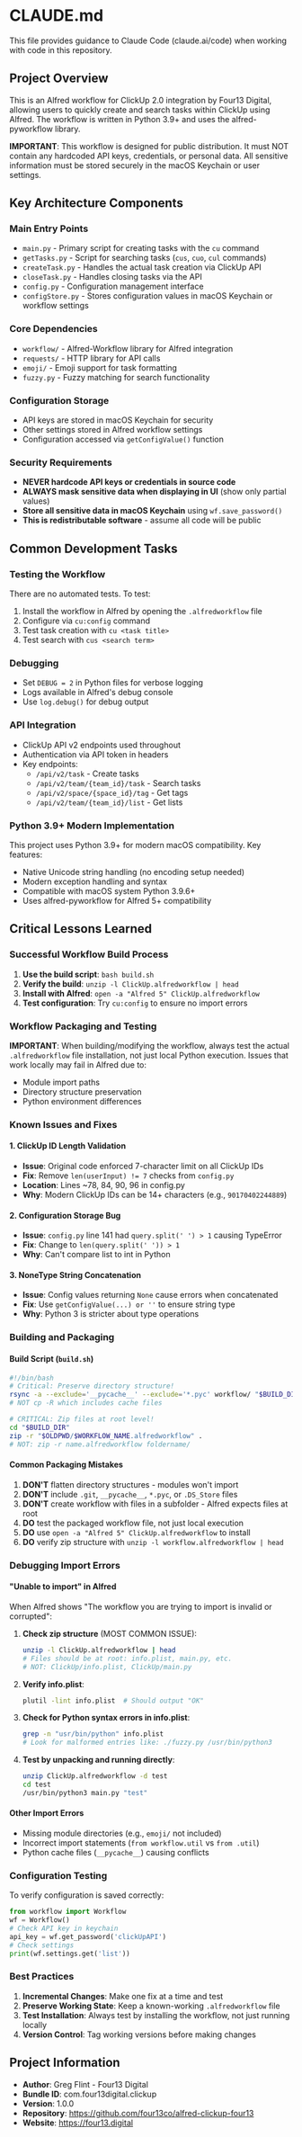 # CLAUDE.md

This file provides guidance to Claude Code (claude.ai/code) when working with code in this repository.

## Project Overview

This is an Alfred workflow for ClickUp 2.0 integration by Four13 Digital, allowing users to quickly create and search tasks within ClickUp using Alfred. The workflow is written in Python 3.9+ and uses the alfred-pyworkflow library.

**IMPORTANT**: This workflow is designed for public distribution. It must NOT contain any hardcoded API keys, credentials, or personal data. All sensitive information must be stored securely in the macOS Keychain or user settings.

## Key Architecture Components

### Main Entry Points
- `main.py` - Primary script for creating tasks with the `cu` command
- `getTasks.py` - Script for searching tasks (`cus`, `cuo`, `cul` commands)
- `createTask.py` - Handles the actual task creation via ClickUp API
- `closeTask.py` - Handles closing tasks via the API
- `config.py` - Configuration management interface
- `configStore.py` - Stores configuration values in macOS Keychain or workflow settings

### Core Dependencies
- `workflow/` - Alfred-Workflow library for Alfred integration
- `requests/` - HTTP library for API calls
- `emoji/` - Emoji support for task formatting
- `fuzzy.py` - Fuzzy matching for search functionality

### Configuration Storage
- API keys are stored in macOS Keychain for security
- Other settings stored in Alfred workflow settings
- Configuration accessed via `getConfigValue()` function

### Security Requirements
- **NEVER hardcode API keys or credentials in source code**
- **ALWAYS mask sensitive data when displaying in UI** (show only partial values)
- **Store all sensitive data in macOS Keychain** using `wf.save_password()`
- **This is redistributable software** - assume all code will be public

## Common Development Tasks

### Testing the Workflow
There are no automated tests. To test:
1. Install the workflow in Alfred by opening the `.alfredworkflow` file
2. Configure via `cu:config` command
3. Test task creation with `cu <task title>`
4. Test search with `cus <search term>`

### Debugging
- Set `DEBUG = 2` in Python files for verbose logging
- Logs available in Alfred's debug console
- Use `log.debug()` for debug output

### API Integration
- ClickUp API v2 endpoints used throughout
- Authentication via API token in headers
- Key endpoints:
  - `/api/v2/task` - Create tasks
  - `/api/v2/team/{team_id}/task` - Search tasks
  - `/api/v2/space/{space_id}/tag` - Get tags
  - `/api/v2/team/{team_id}/list` - Get lists

### Python 3.9+ Modern Implementation
This project uses Python 3.9+ for modern macOS compatibility. Key features:
- Native Unicode string handling (no encoding setup needed)
- Modern exception handling and syntax
- Compatible with macOS system Python 3.9.6+
- Uses alfred-pyworkflow for Alfred 5+ compatibility

## Critical Lessons Learned

### Successful Workflow Build Process
1. **Use the build script**: `bash build.sh`
2. **Verify the build**: `unzip -l ClickUp.alfredworkflow | head`
3. **Install with Alfred**: `open -a "Alfred 5" ClickUp.alfredworkflow`
4. **Test configuration**: Try `cu:config` to ensure no import errors

### Workflow Packaging and Testing
**IMPORTANT**: When building/modifying the workflow, always test the actual `.alfredworkflow` file installation, not just local Python execution. Issues that work locally may fail in Alfred due to:
- Module import paths 
- Directory structure preservation
- Python environment differences

### Known Issues and Fixes

#### 1. ClickUp ID Length Validation
- **Issue**: Original code enforced 7-character limit on all ClickUp IDs
- **Fix**: Remove `len(userInput) != 7` checks from `config.py`
- **Location**: Lines ~78, 84, 90, 96 in config.py
- **Why**: Modern ClickUp IDs can be 14+ characters (e.g., `90170402244889`)

#### 2. Configuration Storage Bug
- **Issue**: `config.py` line 141 had `query.split(' ') > 1` causing TypeError
- **Fix**: Change to `len(query.split(' ')) > 1`
- **Why**: Can't compare list to int in Python

#### 3. NoneType String Concatenation
- **Issue**: Config values returning `None` cause errors when concatenated
- **Fix**: Use `getConfigValue(...) or ''` to ensure string type
- **Why**: Python 3 is stricter about type operations

### Building and Packaging

#### Build Script (`build.sh`)
```bash
#!/bin/bash
# Critical: Preserve directory structure!
rsync -a --exclude='__pycache__' --exclude='*.pyc' workflow/ "$BUILD_DIR/workflow/"
# NOT cp -R which includes cache files

# CRITICAL: Zip files at root level!
cd "$BUILD_DIR"
zip -r "$OLDPWD/$WORKFLOW_NAME.alfredworkflow" .
# NOT: zip -r name.alfredworkflow foldername/
```

#### Common Packaging Mistakes
1. **DON'T** flatten directory structures - modules won't import
2. **DON'T** include `.git`, `__pycache__`, `*.pyc`, or `.DS_Store` files
3. **DON'T** create workflow with files in a subfolder - Alfred expects files at root
4. **DO** test the packaged workflow file, not just local execution
5. **DO** use `open -a "Alfred 5" ClickUp.alfredworkflow` to install
6. **DO** verify zip structure with `unzip -l workflow.alfredworkflow | head`

### Debugging Import Errors

#### "Unable to import" in Alfred
When Alfred shows "The workflow you are trying to import is invalid or corrupted":

1. **Check zip structure** (MOST COMMON ISSUE):
   ```bash
   unzip -l ClickUp.alfredworkflow | head
   # Files should be at root: info.plist, main.py, etc.
   # NOT: ClickUp/info.plist, ClickUp/main.py
   ```

2. **Verify info.plist**:
   ```bash
   plutil -lint info.plist  # Should output "OK"
   ```

3. **Check for Python syntax errors in info.plist**:
   ```bash
   grep -n "usr/bin/python" info.plist
   # Look for malformed entries like: ./fuzzy.py /usr/bin/python3
   ```

4. **Test by unpacking and running directly**:
   ```bash
   unzip ClickUp.alfredworkflow -d test
   cd test
   /usr/bin/python3 main.py "test"
   ```

#### Other Import Errors
- Missing module directories (e.g., `emoji/` not included)
- Incorrect import statements (`from workflow.util` vs `from .util`)
- Python cache files (`__pycache__`) causing conflicts

### Configuration Testing
To verify configuration is saved correctly:
```python
from workflow import Workflow
wf = Workflow()
# Check API key in keychain
api_key = wf.get_password('clickUpAPI')
# Check settings
print(wf.settings.get('list'))
```

### Best Practices
1. **Incremental Changes**: Make one fix at a time and test
2. **Preserve Working State**: Keep a known-working `.alfredworkflow` file
3. **Test Installation**: Always test by installing the workflow, not just running locally
4. **Version Control**: Tag working versions before making changes

## Project Information
- **Author**: Greg Flint - Four13 Digital  
- **Bundle ID**: com.four13digital.clickup
- **Version**: 1.0.0
- **Repository**: https://github.com/four13co/alfred-clickup-four13
- **Website**: https://four13.digital
